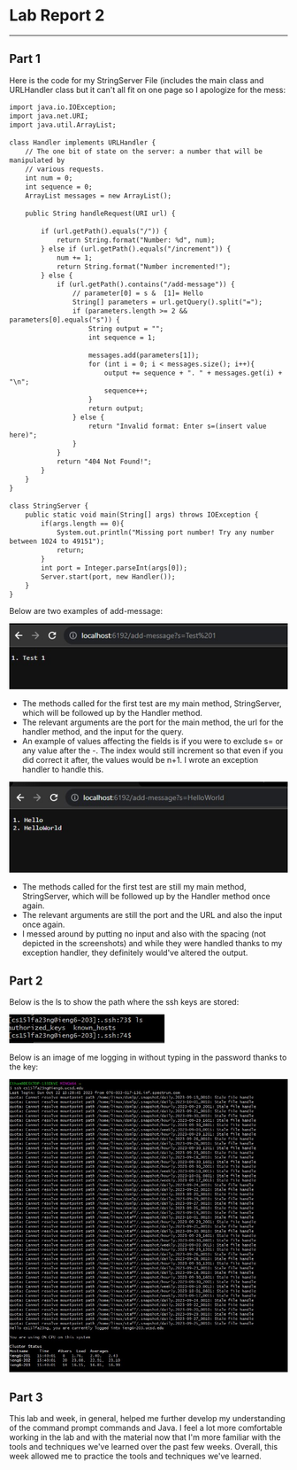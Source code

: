 # Lab Report 2
---
Part 1
---
Here is the code for my StringServer File (includes the main class and URLHandler class but it can't all fit on one page so I apologize for the mess:
```
import java.io.IOException;
import java.net.URI;
import java.util.ArrayList;

class Handler implements URLHandler {
    // The one bit of state on the server: a number that will be manipulated by
    // various requests.
    int num = 0;
    int sequence = 0;
    ArrayList messages = new ArrayList();

    public String handleRequest(URI url) {
        
        if (url.getPath().equals("/")) {
            return String.format("Number: %d", num);
        } else if (url.getPath().equals("/increment")) {
            num += 1;
            return String.format("Number incremented!");
        } else {
            if (url.getPath().contains("/add-message")) {
                // parameter[0] = s &  [1]= Hello
                String[] parameters = url.getQuery().split("=");
                if (parameters.length >= 2 && parameters[0].equals("s")) {
                    String output = "";
                    int sequence = 1;

                    messages.add(parameters[1]);
                    for (int i = 0; i < messages.size(); i++){
                        output += sequence + ". " + messages.get(i) + "\n";
                        sequence++;
                    } 
                    return output;
                } else {
                    return "Invalid format: Enter s=(insert value here)";
                }
            }
            return "404 Not Found!";
        }
    }
}

class StringServer {
    public static void main(String[] args) throws IOException {
        if(args.length == 0){
            System.out.println("Missing port number! Try any number between 1024 to 49151");
            return;
        }
        int port = Integer.parseInt(args[0]);
        Server.start(port, new Handler());
    }
}
```

Below are two examples of add-message:

![Image](test1.jpg)

- The methods called for the first test are my main method, StringServer, which will be followed up by the Handler method.
- The relevant arguments are the port for the main method, the url for the handler method, and the input for the query.
- An example of values affecting the fields is if you were to exclude s= or any value after the -. The index would still increment so that even if you did correct it after, the values would be n+1. I wrote an exception handler to handle this.

![Image](test2lab2.jpg)
-  The methods called for the first test are still my main method, StringServer, which will be followed up by the Handler method once again.
-  The relevant arguments are still the port and the URL and also the input once again.
-  I messed around by putting no input and also with the spacing (not depicted in the screenshots) and while they were handled thanks to my exception handler, they definitely would've altered the output.

Part 2
---

Below is the ls to show the path where the ssh keys are stored:

![Image](keysscreen.jpg)

Below is an image of me logging in without typing in the password thanks to the key:

![Image](SSHKeylogin.jpg)

Part 3
---

This lab and week, in general, helped me further develop my understanding of the command prompt commands and Java. I feel a lot more comfortable working in the lab and with the material now that I'm more familiar with the tools and techniques we've learned over the past few weeks. Overall, this week allowed me to practice the tools and techniques we've learned.
